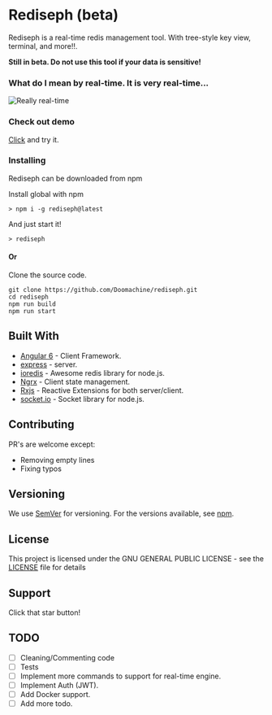# Rediseph (beta)

Rediseph is a real-time redis management tool. With tree-style key view, terminal, and more!!.

**Still in beta. Do not use this tool if your data is sensitive!**
### What do I mean by real-time. It is very real-time...

![Really real-time](https://media.giphy.com/media/30pdZkAa2N7mZVRtxN/giphy.gif)

### Check out demo
[Click](https://rediseph.herokuapp.com/) and try it.
### Installing

Rediseph can be downloaded from npm

Install global with npm

```
> npm i -g rediseph@latest
```

And just start it!

```
> rediseph
```

#### Or
Clone the source code.

```
git clone https://github.com/Doomachine/rediseph.git
cd rediseph
npm run build
npm run start
```

## Built With

* [Angular 6](https://angular.io/) - Client Framework.
* [express](http://expressjs.com//) - server.
* [ioredis](https://github.com/luin/ioredis) - Awesome redis library for node.js.
* [Ngrx](https://github.com/ngrx?tab=repositories) - Client state management.
* [Rxjs](https://github.com/ReactiveX/rxjs) - Reactive Extensions for both server/client.
* [socket.io](https://socket.io/) - Socket library for node.js.

## Contributing

PR's are welcome except:
* Removing empty lines
* Fixing typos

## Versioning

We use [SemVer](http://semver.org/) for versioning. For the versions available, see [npm](https://www.npmjs.com/package/rediseph). 

## License

This project is licensed under the GNU GENERAL PUBLIC LICENSE - see the [LICENSE](LICENSE) file for details

## Support

Click that star button!

## TODO

- [ ] Cleaning/Commenting code
- [ ] Tests
- [ ] Implement more commands to support for real-time engine.
- [ ] Implement Auth (JWT).
- [ ] Add Docker support.
- [ ] Add more todo.